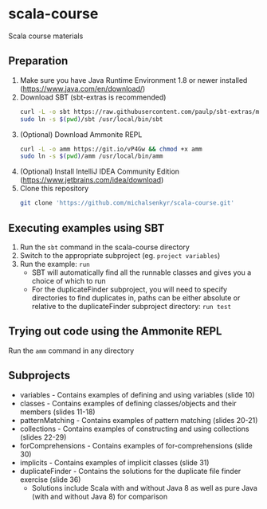 # scala-course
Scala course materials

## Preparation
1. Make sure you have Java Runtime Environment 1.8 or newer installed (https://www.java.com/en/download/)
2. Download SBT (sbt-extras is recommended)
    ```bash
    curl -L -o sbt https://raw.githubusercontent.com/paulp/sbt-extras/master/sbt && chmod +x sbt
    sudo ln -s $(pwd)/sbt /usr/local/bin/sbt
    ```
3. (Optional) Download Ammonite REPL
    ```bash
    curl -L -o amm https://git.io/vP4Gw && chmod +x amm
    sudo ln -s $(pwd)/amm /usr/local/bin/amm
    ```
4. (Optional) Install IntelliJ IDEA Community Edition (https://www.jetbrains.com/idea/download)
5. Clone this repository
    ```bash
    git clone 'https://github.com/michalsenkyr/scala-course.git'
    ```

## Executing examples using SBT
1. Run the `sbt` command in the scala-course directory
2. Switch to the appropriate subproject (eg. `project variables`)
3. Run the example: `run`
    * SBT will automatically find all the runnable classes and gives you a choice of which to run
    * For the duplicateFinder subproject, you will need to specify directories to find duplicates in, paths can be either absolute or relative to the duplicateFinder subproject directory: `run test`

## Trying out code using the Ammonite REPL
Run the `amm` command in any directory

## Subprojects
* variables - Contains examples of defining and using variables (slide 10)
* classes - Contains examples of defining classes/objects and their members (slides 11-18)
* patternMatching - Contains examples of pattern matching (slides 20-21)
* collections - Contains examples of constructing and using collections (slides 22-29)
* forComprehensions - Contains examples of for-comprehensions (slide 30)
* implicits - Contains examples of implicit classes (slide 31)
* duplicateFinder - Contains the solutions for the duplicate file finder exercise (slide 36)
    * Solutions include Scala with and without Java 8 as well as pure Java (with and without Java 8) for comparison